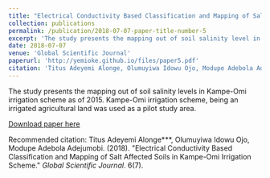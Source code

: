 ```yaml
---
title: "Electrical Conductivity Based Classification and Mapping of Salt Affected Soils in Kampe-Omi Irrigation Scheme"
collection: publications
permalink: /publication/2018-07-07-paper-title-number-5
excerpt: 'The study presents the mapping out of soil salinity level in Kampe-Omi irrigation scheme as of 2015. Kampe-Omi irrigation scheme, being an irrigated agricultural land was used as a pilot study area.'
date: 2018-07-07
venue: 'Global Scientific Journal'
paperurl: 'http://yemioke.github.io/files/paper5.pdf'
citation: 'Titus Adeyemi Alonge, Olumuyiwa Idowu Ojo, Modupe Adebola Adejumobi. (2018). &quot; Electrical Conductivity Based Classification and Mapping of Salt Affected Soils in Kampe-Omi Irrigation Scheme.&quot; <i>Global Scientific Journal</i>. 6(7).'
---
```

The study presents the mapping out of soil salinity levels in Kampe-Omi irrigation scheme as of 2015. Kampe-Omi irrigation scheme, being an irrigated agricultural land was used as a pilot study area.

[Download paper here](https://www.globalscientificjournal.com/researchpaper/ELECTRICAL-CONDUCTIVITY-BASED-CLASSIFICATION-AND-MAPPING-OF-SALT-AFFECTED-SOILS-IN-KAMPE-OMI-IRRIGATION-SCHEME.pdf)

Recommended citation: Titus Adeyemi Alonge***, Olumuyiwa Idowu Ojo, Modupe Adebola Adejumobi. (2018). "Electrical Conductivity Based Classification and Mapping of Salt Affected Soils in Kampe-Omi Irrigation Scheme." <i>Global Scientific Journal</i>. 6(7).
